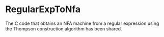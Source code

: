 # RegularExpToNfa
The C code that obtains an NFA machine from a regular expression using the Thompson construction algorithm has been shared.
